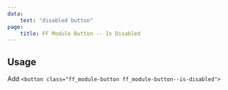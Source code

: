 ```yaml
---
data:
    text: "disabled button"
page: 
    title: FF Module Button -- Is Disabled
---
```

## Usage
Add `<button class="ff_module-button ff_module-button--is-disabled">`
